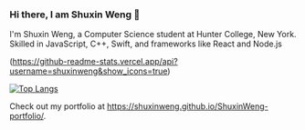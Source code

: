 ### Hi there, I am Shuxin Weng 👋

I'm Shuxin Weng, a Computer Science student at Hunter College, New York. Skilled in JavaScript, C++, Swift, and frameworks like React and Node.js

(https://github-readme-stats.vercel.app/api?username=shuxinweng&show_icons=true)

[![Top Langs](https://github-readme-stats.vercel.app/api/top-langs/?username=shuxinweng&layout=donut-vertical)](https://github.com/anuraghazra/github-readme-stats)

Check out my portfolio at https://shuxinweng.github.io/ShuxinWeng-portfolio/.